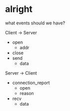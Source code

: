 # alright

what events should we have?

Client -> Server

* open
  * addr
* close
* send
  * data

Server -> Client

* connection_report
  * open
  * reason
* recv
  * data
